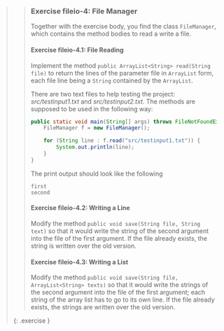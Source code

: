 >> ### Exercise fileio-4: File Manager
>>
>>Together with the exercise body, you find the class `FileManager`, which contains the method bodies to read a write a file.
>>
>>#### Exercise fileio-4.1: File Reading
>>
>>Implement the method `public ArrayList<String> read(String file)` to return the lines of the parameter file in `ArrayList` form, each file line being a `String` contained by the `ArrayList`.
>>
>>There are two text files to help testing the project: *src/testinput1.txt* and *src/testinput2.txt*. The methods are supposed to be used in the following way:
>>
>>```java
>> public static void main(String[] args) throws FileNotFoundException, IOException {
>>     FileManager f = new FileManager();
>>
>>     for (String line : f.read("src/testinput1.txt")) {
>>         System.out.println(line);
>>     }
>> }
>>```
>>
>>The print output should look like the following
>>
>>```output
>>first
>>second
>>```
>>
>>#### Exercise fileio-4.2: Writing a Line
>>
>>Modify the method `public void save(String file, String text)` so that it would write the string of the second argument into the file of the first argument. If the file already exists, the string is written over the old version.
>>
>>#### Exercise fileio-4.3: Writing a List
>>
>>Modify the method `public void save(String file, ArrayList<String> texts)` so that it would write the strings of the second argument into the file of the first argument; each string of the array list has to go to its own line. If the file already exists, the strings are written over the old version.
>>
>{: .exercise }